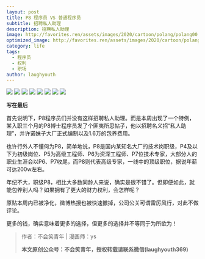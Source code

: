 ```yaml
---
layout: post
title: P8 程序员 VS 普通程序员
subtitle: 招聘私人助理
description: 招聘私人助理
image: http://favorites.ren/assets/images/2020/cartoon/polang/polang00.jpeg
optimized_image: http://favorites.ren/assets/images/2020/cartoon/polang/polang00.jpeg
category: life
tags:
  - 程序员
  - 权利
  - 职场
author: laughyouth
---
```


![](http://favorites.ren/assets/images/2020/cartoon/baoyang/baoyang01.jpg)
![](http://favorites.ren/assets/images/2020/cartoon/baoyang/baoyang02.jpg)
![](http://favorites.ren/assets/images/2020/cartoon/baoyang/baoyang03.jpg)
![](http://favorites.ren/assets/images/2020/cartoon/baoyang/baoyang04.jpg)
![](http://favorites.ren/assets/images/2020/cartoon/baoyang/baoyang05.jpg)
![](http://favorites.ren/assets/images/2020/cartoon/baoyang/baoyang06.jpg)
![](http://favorites.ren/assets/images/2020/cartoon/baoyang/baoyang07.jpg)
![](http://favorites.ren/assets/images/2020/cartoon/baoyang/baoyang08.jpg)

**写在最后**

首先说明下，P8程序员们并没有这样招聘私人助理。而是本周出现了一个特例，某入职三个月的P8博士程序员发了个匪夷所思帖子，他以招聘名义招“私人助理”，并许诺妹子大厂正式编制以及1.6万的包养费用。

也许行外人不懂何为P8，简单地说，P8是国内某知名大厂的技术岗职级，P4及以下为初级岗位、P5为高级工程师、P6为资深工程师、P7位技术专家，大部分人的职业生涯会以P6、P7收尾，而P8则代表高级专家，一线中的顶级职位，据说年薪可达200w左右。

年纪不大，职级P8，相比大多数同龄人来说，确实是很不错了。但即便如此，就能包养别人吗？如果拥有了更大的财力权利，会怎样呢？

原贴本周内已被净化，微博热搜也被快速撤掉，公司公关可谓雷厉风行，对此不做评论。

更多的钱，确实意味着更多的选择，但更多的选择并不等同于为所欲为！

>作者：不会笑青年 | 漫画师：ys
>
>**本文原创公众号：不会笑青年，授权转载请联系微信(laughyouth369)**
